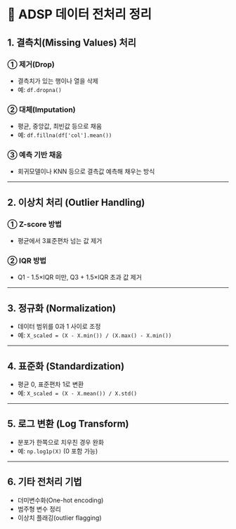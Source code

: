 # 🧹 ADSP 데이터 전처리 정리

## 1. 결측치(Missing Values) 처리

### ① 제거(Drop)
- 결측치가 있는 행이나 열을 삭제
- 예: `df.dropna()`

### ② 대체(Imputation)
- 평균, 중앙값, 최빈값 등으로 채움
- 예: `df.fillna(df['col'].mean())`

### ③ 예측 기반 채움
- 회귀모델이나 KNN 등으로 결측값 예측해 채우는 방식

---

## 2. 이상치 처리 (Outlier Handling)

### ① Z-score 방법
- 평균에서 3표준편차 넘는 값 제거

### ② IQR 방법
- Q1 - 1.5×IQR 미만, Q3 + 1.5×IQR 초과 값 제거

---

## 3. 정규화 (Normalization)

- 데이터 범위를 0과 1 사이로 조정
- 예: `X_scaled = (X - X.min()) / (X.max() - X.min())`

---

## 4. 표준화 (Standardization)

- 평균 0, 표준편차 1로 변환
- 예: `X_scaled = (X - X.mean()) / X.std()`

---

## 5. 로그 변환 (Log Transform)

- 분포가 한쪽으로 치우친 경우 완화
- 예: `np.log1p(X)` (0 포함 가능)

---

## 6. 기타 전처리 기법
- 더미변수화(One-hot encoding)
- 범주형 변수 정리
- 이상치 플래깅(outlier flagging)
